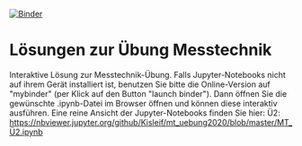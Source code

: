 [![Binder](https://mybinder.org/badge_logo.svg)](https://mybinder.org/v2/gh/Kisleif/mt_uebung2020/master)
# Lösungen zur Übung Messtechnik
Interaktive Lösung zur Messtechnik-Übung.
Falls Jupyter-Notebooks nicht auf ihrem Gerät installiert ist, benutzen Sie bitte die Online-Version auf "mybinder" (per Klick auf den Button "launch binder").
Dann öffnen Sie die gewünschte .ipynb-Datei im Browser öffnen und können diese interaktiv ausführen.
Eine reine Ansicht der Jupyter-Notebooks finden Sie hier:
Ü2: https://nbviewer.jupyter.org/github/Kisleif/mt_uebung2020/blob/master/MT_Ü2.ipynb
